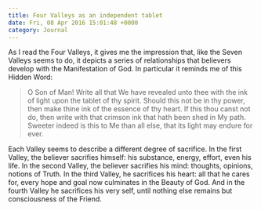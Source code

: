 ```yaml
---
title: Four Valleys as an independent tablet
date: Fri, 08 Apr 2016 15:01:48 +0000
category: Journal
---
```


As I read the Four Valleys, it gives me the impression that, like the
Seven Valleys seems to do, it depicts a series of relationships that
believers develop with the Manifestation of God.  In particular it reminds
me of this Hidden Word:

> O Son of Man! Write all that We have revealed unto thee with the ink of light upon the
> tablet of thy spirit.  Should this not be in thy power, then make thine
> ink of the essence of thy heart.  If this thou canst not do, then write
> with that crimson ink that hath been shed in My path.  Sweeter indeed is
> this to Me than all else, that its light may endure for ever.

Each Valley seems to describe a different degree of sacrifice.  In the
first Valley, the believer sacrifies himself: his substance, energy,
effort, even his life.  In the second Valley, the believer sacrifies his
mind: thoughts, opinions, notions of Truth.  In the third Valley, he
sacrifices his heart: all that he cares for, every hope and goal now
culminates in the Beauty of God.  And in the fourth Valley he sacrifices
his very self, until nothing else remains but consciousness of the Friend.
